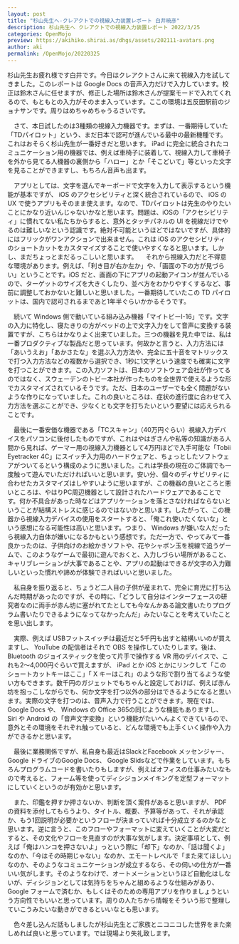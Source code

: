 ```yaml
---
layout: post
title: "杉山先生へ-クレアクトでの視線入力装置レポート 白井暁彦"
description: 杉山先生へ クレアクトでの視線入力装置レポート 2022/3/25
categories: OpenMojo
preview: https://akihiko.shirai.as/dhgs/assets/202111-avatars.png
author: aki
permalink: /OpenMojo/20220325
---
```


杉山先生お疲れ様です白井です。今日はクレアクトさんに来て視線入力を試してきました。このレポートは Google Docs の音声入力だけで入力しています。校正は鈴木さんに任せますが、修正した場所は鈴木さんが提案モードで入れてくれるので、もともとの入力がそのまま入っています。ここの環境は五反田駅前のジョナサンです。周りはめちゃめちゃうるさいです。

　さて、本日試したのは3種類の視線入力機器です。まずは、一番期待していた「TDパイロット」という、まだ日本で認可が進んでいる最中の最新機種です。これはおそらく杉山先生が一番好きだと思います。 iPad に完全に統合されたコミュニケーション用の機器では、例えば車椅子に装着して、視線入力して車椅子を外から見てる人機器の裏側から「ハロー」とか「そこどいて」等といった文字を見ることができますし、もちろん音声も出ます。

　アプリとしては、文字を選んでキーボードで文字を入力して表示するという機能が基本ですが、 iOS のアクセシビリティと深く統合されているので、 iOS の UX で使うアプリもそのまま使えます。なので、TDパイロットは先生のやりたいことにかなり近いんじゃないかなと思います。問題は、iOSの「アクセシビリティ」に慣れてない私たちからすると、意外とタッチパネルの UI を視線だけでやるのは難しいなという認識です。絶対不可能というほどではないですが、具体的にはフリックがワンアクションで出来ません。これは iOS のアクセシビリティのショートカットをカスタマイズすることで使いやすくなると思います。しかし、まだちょっとまだるっこしいと思います。
　それから視線入力だと不得意な環境があります。例えば、「利き目が右か左か」や、「画面の下の方が見づらい」ということです。iOS だと、画面の下にアプリの起動アイコンが並んでいるので、ターゲットのサイズを大きくしたり、並べ方をわかりやすくするなど、事前に調整しておかないと難しいと思いました。一番期待していたこの TD パイロットは、国内で認可されるまであと1年半ぐらいかかるそうです。

　続いて Windows 側で動いている組み込み機器「マイトビーI-16」です。文字の入力に特化し、寝たきりの方がベッドの上で文字入力をして音声に変換する装置ですが、こちらはかなりよく出来ていました。三つの機器を見た中では、私は一番プロダクティブな製品だと思っています。何故かと言うと、入力方法には「あいうえお」「あかさたな」を選ぶ入力方法や、完全に五十音をマトリックスで打つ入力方法などの複数から選択でき、1秒に1文字という速度でも確実に文字を打つことができます。この入力ソフトは、日本のソフトウェア会社が作ってるのではなく、スウェーデンのトビー本社が作ったものを全世界で使えるような形でカスタマイズされているそうです。ただ、日本のユーザーでも全く問題がないような作りになっていました。これの良いところは、症状の進行度に合わせて入力方法を選ぶことができ、少なくとも文字を打ちたいという要望には応えられることです。 

　最後に一番安価な機器である「TCスキャン」（40万円ぐらい）視線入力デバイスをパソコンに後付したものですが、これはやはぎさんや私等の知識がある人間から見れば、ゲーマー用の視線入力機器として4万円ほどで入手可能な「Tobii Eyetracker 4C」にスイッチ入力用のハードウェアと、ちょっとしたソフトウェアがついてるという構成のように思いました。これは学長の現在のご体調でも一度触って遊んでいただければいいと思います。安い分、個々のディサビリティに合わせたカスタマイズはしやすいように思いますが、この機器の良いところと悪いところは、やはりPC周辺機器として設計されたハードウェアであることです。何か不具合があった時などはアプリケーションを落とさなければならないということが結構ストレスに感じるのではないかと思います。したがって、この機器から視線入力デバイスの使用をスタートすると、「俺これ使いたくないな」という感想になる可能性は高いと思います。つまり、 Windows が嫌いな人だったら視線入力自体が嫌いになるかもという感想です。ただ一方で、やってみて一番良かったのは、子供向けのお絵かきソフトや、花やシャボン玉を視線で追うゲームで、このようなゲームで最初に遊んでおくと、入力しづらい場所があること、キャリブレーションが大事であることや、アプリの起動はできるが文字の入力難しいといった慣れや諦めが体験できればいいと思いました。


　私自身を振り返ると、ちょうど二人目の子供が産まれて、完全に育児に打ち込んだ時期があったのですが、その時に、「どうして自分はインターフェースの研究者なのに両手が赤ん坊に塞がれてたとしても今なんかある論文書いたりプログラム書いたりできるようになってなかったんだ」みたいなことを考えていたことを思い出します。

　実際、例えば USBフットスイッチは最近だと5千円も出すと結構いいのが買えますし、 YouTube の配信者はそれで OBS を操作していたりします。後は、 Bluetooth のジョイスティックを使って片手で操作する VR 用のデバイスで、これも2～4,000円ぐらいで買えますが、 iPad とか iOS とかにリンクして「このショートカットキーはここ」「 X キーはこれ」のような形で割り当てるような使い方もできます。数千円のガジェットでもちゃんと設定しておけば、例えば赤ん坊を抱っこしながらでも、何か文字を打つ以外の部分はできるようになると思います。実際の文字を打つのは、音声入力で行うことができます。現在では、Google Docs や、 Windows の Office 365の同じような機能もありますし、 Siri や Android の「音声文字変換」という機能がたいへんよくできているので、意外とその環境をそれぞれ触っていると、どんな環境でも上手くいく操作や入力ができるかと思います。

　最後に業務関係ですが、私自身も最近はSlackとFacebook メッセンジャー、 Google ドライブのGoogle Docs、 Google Slidsなどで作業をしています。もちろんプログラムコードを書いたりもしますが、例えばオフィスの仕事みたいなもので考えると、フォーム等を使ってディシジョンメイキングを定型フォーマットにしていくというのが有効かと思います。

　また、印鑑を押すか押さないか、判断を頂く案件があると思いますが、 PDF の資料を添付してもらうより、タイトル、概要、予算等があって、それが承認か、もう1回説明が必要かというフローが決まっていれば十分成立するのかなと思います。逆に言うと、このフローやフォーマットに変えていくことが大変だとすると、その文化やフローを見直すのが大事な気がします。決定事項として、例えば「俺はハンコを押さないよ」っという際に「却下」なのか、「話は聞くよ」なのか、「今はその時期じゃない」なのか、エモートレベルで「また来てほしい」なのか、そのようなコミュニケーションが成立するなら、その伺いの仕方が一番いい気がします。そのようなわけで、オートメーションというほど自動化はしないが、ディシジョンとしては気持ちをちゃんと組めるような仕組みがあり、 Google フォームで済むか、もしくはそのための専用アプリを作りましょうという方向性でもいいと思っています。周りの人たちから情報をそういう形で整理していこうみたいな動きができるといいなとも思います。

　色々差し込んだ話もしましたが杉山先生とご家族とニコニコした世界をまた楽しめれば良いと思っています。では現場より失礼致します。
